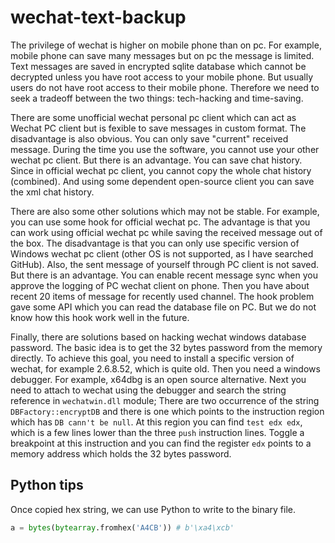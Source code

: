 # wechat-text-backup
The privilege of wechat is higher on mobile phone than on pc. For example, mobile phone can save many messages but on pc the
message is limited. Text messages are saved in encrypted sqlite database which cannot be decrypted unless you have root access
to your mobile phone. But usually users do not have root access to their mobile phone. Therefore we need to seek a tradeoff between
the two things: tech-hacking and time-saving.

There are some unofficial wechat personal pc client which can act as Wechat PC client but is fexible to save messages in custom
format. The disadvantage is also obvious. You can only save "current" received message. During the time you use the software, you
cannot use your other wechat pc client. But there is an advantage. You can save chat history. Since in official wechat pc client,
you cannot copy the whole chat history (combined). And using some dependent open-source client you can save the xml chat history.

There are also some other solutions which may not be stable. For example, you can use some hook for official wechat pc.
The advantage is that you can work using official wechat pc while saving the received message out of the box. The disadvantage 
is that you can only use specific version of Windows wechat pc client (other OS is not supported, as I have searched GitHub).
Also, the sent message of yourself through PC client is not saved. But there is an advantage. You can enable recent message sync when you approve the logging of PC wechat client on phone. Then you have about recent 20 items of message for recently used channel. The hook problem
gave some API which you can read the database file on PC. But we do not know how this hook work well in the future.

Finally, there are solutions based on hacking wechat windows database password. The basic idea is to get the 32 bytes password from the memory directly. To achieve this goal, you need to install a specific version of wechat, for example 2.6.8.52, which is quite old. Then you need a windows debugger. For example, x64dbg is
an open source alternative. Next you need to attach to wechat using the debugger and search the string reference in
`wechatwin.dll` module; There are two occurrence of the string `DBFactory::encryptDB` and there is one which points to the
instruction region which has `DB cann't be null`. At this region you can find `test edx edx`, which is a few lines lower than
the three `push` instruction lines. Toggle a breakpoint at this instruction and you can find the register `edx` points to a
memory address which holds the 32 bytes password.

## Python tips
Once copied hex string, we can use Python to write to the binary file.
```Python
a = bytes(bytearray.fromhex('A4CB')) # b'\xa4\xcb'
```
